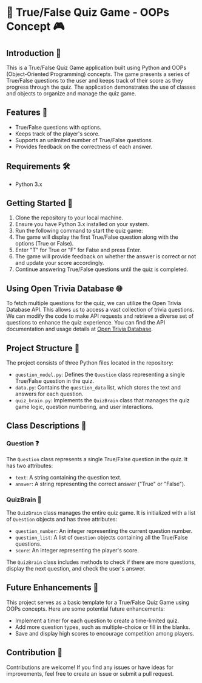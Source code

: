 # 🎯 True/False Quiz Game - OOPs Concept 🎮

## Introduction 📜

This is a True/False Quiz Game application built using Python and OOPs (Object-Oriented Programming) concepts. The game presents a series of True/False questions to the user and keeps track of their score as they progress through the quiz. The application demonstrates the use of classes and objects to organize and manage the quiz game.

## Features 🚀

- True/False questions with options.
- Keeps track of the player's score.
- Supports an unlimited number of True/False questions.
- Provides feedback on the correctness of each answer.

## Requirements 🛠️

- Python 3.x

## Getting Started 🏁

1. Clone the repository to your local machine.
2. Ensure you have Python 3.x installed on your system.
3. Run the following command to start the quiz game:
4. The game will display the first True/False question along with the options (True or False).
5. Enter "T" for True or "F" for False and press Enter.
6. The game will provide feedback on whether the answer is correct or not and update your score accordingly.
7. Continue answering True/False questions until the quiz is completed.

## Using Open Trivia Database 🌐

To fetch multiple questions for the quiz, we can utilize the Open Trivia Database API. This allows us to access a vast collection of trivia questions. We can modify the code to make API requests and retrieve a diverse set of questions to enhance the quiz experience. You can find the API documentation and usage details at [Open Trivia Database](https://opentdb.com/).

## Project Structure 📂

The project consists of three Python files located in the repository:

- `question_model.py`: Defines the `Question` class representing a single True/False question in the quiz.
- `data.py`: Contains the `question_data` list, which stores the text and answers for each question.
- `quiz_brain.py`: Implements the `QuizBrain` class that manages the quiz game logic, question numbering, and user interactions.

## Class Descriptions 📘

### Question ❓

The `Question` class represents a single True/False question in the quiz. It has two attributes:

- `text`: A string containing the question text.
- `answer`: A string representing the correct answer ("True" or "False").

### QuizBrain 🧠

The `QuizBrain` class manages the entire quiz game. It is initialized with a list of `Question` objects and has three attributes:

- `question_number`: An integer representing the current question number.
- `question_list`: A list of `Question` objects containing all the True/False questions.
- `score`: An integer representing the player's score.

The `QuizBrain` class includes methods to check if there are more questions, display the next question, and check the user's answer.

## Future Enhancements 🔮

This project serves as a basic template for a True/False Quiz Game using OOPs concepts. Here are some potential future enhancements:

- Implement a timer for each question to create a time-limited quiz.
- Add more question types, such as multiple-choice or fill in the blanks.
- Save and display high scores to encourage competition among players.

## Contribution 🤝

Contributions are welcome! If you find any issues or have ideas for improvements, feel free to create an issue or submit a pull request.



